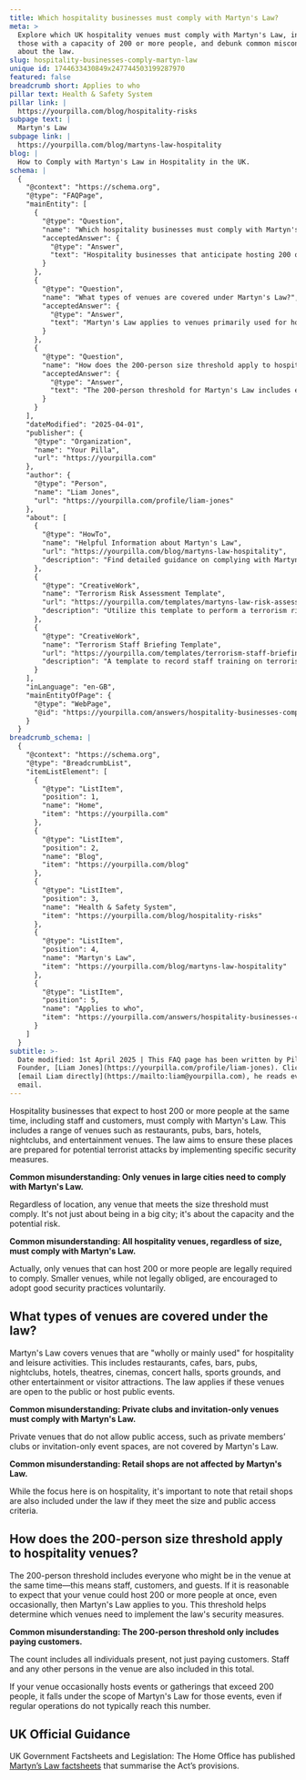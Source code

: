 ```yaml
---
title: Which hospitality businesses must comply with Martyn's Law?
meta: >
  Explore which UK hospitality venues must comply with Martyn's Law, including
  those with a capacity of 200 or more people, and debunk common misconceptions
  about the law.
slug: hospitality-businesses-comply-martyn-law
unique id: 1744633430849x247744503199287970
featured: false
breadcrumb short: Applies to who
pillar text: Health & Safety System
pillar link: |
  https://yourpilla.com/blog/hospitality-risks
subpage text: |
  Martyn's Law
subpage link: |
  https://yourpilla.com/blog/martyns-law-hospitality
blog: |
  How to Comply with Martyn's Law in Hospitality in the UK.
schema: |
  {
    "@context": "https://schema.org",
    "@type": "FAQPage",
    "mainEntity": [
      {
        "@type": "Question",
        "name": "Which hospitality businesses must comply with Martyn's Law?",
        "acceptedAnswer": {
          "@type": "Answer",
          "text": "Hospitality businesses that anticipate hosting 200 or more individuals, including staff and customers, simultaneously must comply with Martyn's Law. This applies to a variety of venues such as restaurants, pubs, bars, hotels, nightclubs, and entertainment venues, ensuring preparedness for potential terrorist attacks through specific security measures."
        }
      },
      {
        "@type": "Question",
        "name": "What types of venues are covered under Martyn's Law?",
        "acceptedAnswer": {
          "@type": "Answer",
          "text": "Martyn's Law applies to venues primarily used for hospitality and leisure activities, which are open to the public or host public events. This encompasses restaurants, cafes, bars, pubs, nightclubs, hotels, theatres, cinemas, concert halls, sports grounds, and other entertainment or visitor attractions. Some private venues that do not offer public access are not required to comply."
        }
      },
      {
        "@type": "Question",
        "name": "How does the 200-person size threshold apply to hospitality venues?",
        "acceptedAnswer": {
          "@type": "Answer",
          "text": "The 200-person threshold for Martyn's Law includes everyone who might be in the venue at the same time—staff, customers, and guests included. This helps identify venues that must implement the law's security measures, applying even to venues that might only occasionally host events or gatherings exceeding this number."
        }
      }
    ],
    "dateModified": "2025-04-01",
    "publisher": {
      "@type": "Organization",
      "name": "Your Pilla",
      "url": "https://yourpilla.com"
    },
    "author": {
      "@type": "Person",
      "name": "Liam Jones",
      "url": "https://yourpilla.com/profile/liam-jones"
    },
    "about": [
      {
        "@type": "HowTo",
        "name": "Helpful Information about Martyn's Law",
        "url": "https://yourpilla.com/blog/martyns-law-hospitality",
        "description": "Find detailed guidance on complying with Martyn's Law, including what types of hospitality venues need to adhere to its security provisions."
      },
      {
        "@type": "CreativeWork",
        "name": "Terrorism Risk Assessment Template",
        "url": "https://yourpilla.com/templates/martyns-law-risk-assessment",
        "description": "Utilize this template to perform a terrorism risk assessment at your venue as mandated by Martyn's Law."
      },
      {
        "@type": "CreativeWork",
        "name": "Terrorism Staff Briefing Template",
        "url": "https://yourpilla.com/templates/terrorism-staff-briefing",
        "description": "A template to record staff training on terrorism awareness and preparedness in compliance with Martyn's Law."
      }
    ],
    "inLanguage": "en-GB",
    "mainEntityOfPage": {
      "@type": "WebPage",
      "@id": "https://yourpilla.com/answers/hospitality-businesses-comply-martyn-law"
    }
  }
breadcrumb_schema: |
  {
    "@context": "https://schema.org",
    "@type": "BreadcrumbList",
    "itemListElement": [
      {
        "@type": "ListItem",
        "position": 1,
        "name": "Home",
        "item": "https://yourpilla.com"
      },
      {
        "@type": "ListItem",
        "position": 2,
        "name": "Blog",
        "item": "https://yourpilla.com/blog"
      },
      {
        "@type": "ListItem",
        "position": 3,
        "name": "Health & Safety System",
        "item": "https://yourpilla.com/blog/hospitality-risks"
      },
      {
        "@type": "ListItem",
        "position": 4,
        "name": "Martyn's Law",
        "item": "https://yourpilla.com/blog/martyns-law-hospitality"
      },
      {
        "@type": "ListItem",
        "position": 5,
        "name": "Applies to who",
        "item": "https://yourpilla.com/answers/hospitality-businesses-comply-martyn-law"
      }
    ]
  }
subtitle: >-
  Date modified: 1st April 2025 | This FAQ page has been written by Pilla
  Founder, [Liam Jones](https://yourpilla.com/profile/liam-jones). Click to
  [email Liam directly](https://mailto:liam@yourpilla.com), he reads every
  email.
---
```

Hospitality businesses that expect to host 200 or more people at the same time, including staff and customers, must comply with Martyn's Law. This includes a range of venues such as restaurants, pubs, bars, hotels, nightclubs, and entertainment venues. The law aims to ensure these places are prepared for potential terrorist attacks by implementing specific security measures.

**Common misunderstanding: Only venues in large cities need to comply with Martyn's Law.**

Regardless of location, any venue that meets the size threshold must comply. It's not just about being in a big city; it's about the capacity and the potential risk.

**Common misunderstanding: All hospitality venues, regardless of size, must comply with Martyn's Law.**

Actually, only venues that can host 200 or more people are legally required to comply. Smaller venues, while not legally obliged, are encouraged to adopt good security practices voluntarily.

## What types of venues are covered under the law?

Martyn's Law covers venues that are "wholly or mainly used" for hospitality and leisure activities. This includes restaurants, cafes, bars, pubs, nightclubs, hotels, theatres, cinemas, concert halls, sports grounds, and other entertainment or visitor attractions. The law applies if these venues are open to the public or host public events.

**Common misunderstanding: Private clubs and invitation-only venues must comply with Martyn's Law.**

Private venues that do not allow public access, such as private members’ clubs or invitation-only event spaces, are not covered by Martyn's Law.

**Common misunderstanding: Retail shops are not affected by Martyn's Law.**

While the focus here is on hospitality, it's important to note that retail shops are also included under the law if they meet the size and public access criteria.

## How does the 200-person size threshold apply to hospitality venues?

The 200-person threshold includes everyone who might be in the venue at the same time—this means staff, customers, and guests. If it is reasonable to expect that your venue could host 200 or more people at once, even occasionally, then Martyn's Law applies to you. This threshold helps determine which venues need to implement the law's security measures.

**Common misunderstanding: The 200-person threshold only includes paying customers.**

The count includes all individuals present, not just paying customers. Staff and any other persons in the venue are also included in this total.

If your venue occasionally hosts events or gatherings that exceed 200 people, it falls under the scope of Martyn's Law for those events, even if regular operations do not typically reach this number.

## UK Official Guidance

UK Government Factsheets and Legislation: The Home Office has published [Martyn’s Law factsheets](https://homeofficemedia.blog.gov.uk/2023/12/06/martyns-law-factsheets/) that summarise the Act’s provisions.
